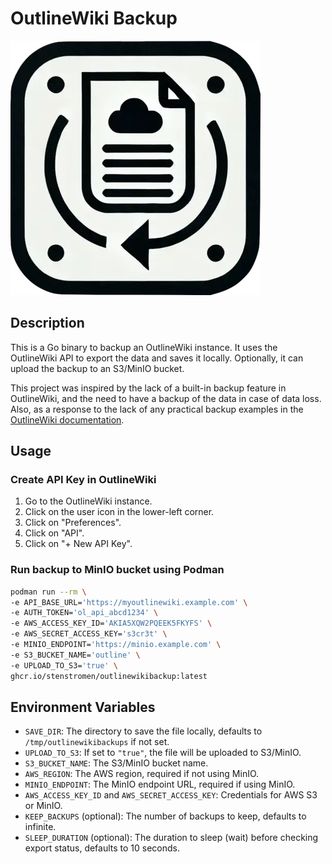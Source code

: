 # OutlineWiki Backup

![OutlineWikiLogo](outlinewikibackup_logo.webp)

## Description

This is a Go binary to backup an OutlineWiki instance. It uses the OutlineWiki API to export the data and saves it locally. Optionally, it can upload the backup to an S3/MinIO bucket.

This project was inspired by the lack of a built-in backup feature in OutlineWiki, and the need to have a backup of the data in case of data loss. Also, as a response to the lack of any practical backup examples in the [OutlineWiki documentation](https://docs.getoutline.com/s/hosting/doc/backups-KZtPOADCHG).

## Usage

### Create API Key in OutlineWiki

1. Go to the OutlineWiki instance.
2. Click on the user icon in the lower-left corner.
3. Click on "Preferences".
4. Click on "API".
5. Click on "+ New API Key".

### Run backup to MinIO bucket using Podman

```bash
podman run --rm \
-e API_BASE_URL='https://myoutlinewiki.example.com' \
-e AUTH_TOKEN='ol_api_abcd1234' \
-e AWS_ACCESS_KEY_ID='AKIA5XQW2PQEEK5FKYFS' \
-e AWS_SECRET_ACCESS_KEY='s3cr3t' \
-e MINIO_ENDPOINT='https://minio.example.com' \
-e S3_BUCKET_NAME='outline' \
-e UPLOAD_TO_S3='true' \
ghcr.io/stenstromen/outlinewikibackup:latest
```

## Environment Variables

- `SAVE_DIR`: The directory to save the file locally, defaults to `/tmp/outlinewikibackups` if not set.
- `UPLOAD_TO_S3`: If set to `"true"`, the file will be uploaded to S3/MinIO.
- `S3_BUCKET_NAME`: The S3/MinIO bucket name.
- `AWS_REGION`: The AWS region, required if not using MinIO.
- `MINIO_ENDPOINT`: The MinIO endpoint URL, required if using MinIO.
- `AWS_ACCESS_KEY_ID` and `AWS_SECRET_ACCESS_KEY`: Credentials for AWS S3 or MinIO.
- `KEEP_BACKUPS` (optional): The number of backups to keep, defaults to infinite.
- `SLEEP_DURATION` (optional): The duration to sleep (wait) before checking export status, defaults to 10 seconds.
